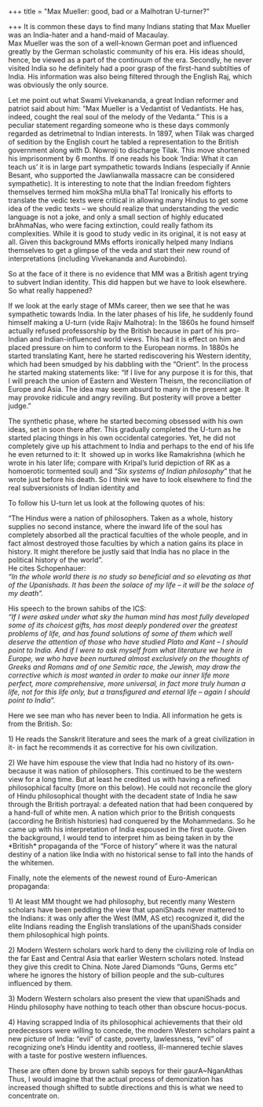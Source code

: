 +++
title = "Max Mueller: good, bad or a Malhotran U-turner?"

+++
It is common these days to find many Indians stating that Max Mueller
was an India-hater and a hand-maid of Macaulay.  
Max Mueller was the son of a well-known German poet and influenced
greatly by the German scholastic community of his era. His ideas should,
hence, be viewed as a part of the continuum of the era. Secondly, he
never visited India so he definitely had a poor grasp of the first-hand
subtilties of India. His information was also being filtered through the
English Raj, which was obviously the only source.

Let me point out what Swami Vivekananda, a great Indian reformer and
patriot said about him: “Max Mueller is a Vedantist of Vedantists. He
has, indeed, cought the real soul of the melody of the Vedanta.” This is
a peculiar statement regarding someone who is these days commonly
regarded as detrimetnal to Indian interests. In 1897, when Tilak was
charged of sedition by the English court he tabled a representation to
the British government along with D. Nowroji to discharge Tilak. This
move shortened his imprisonment by 6 months. If one reads his book
‘India: What it can teach us’ it is in large part sympathetic towards
Indians (especially if Annie Besant, who supported the Jawlianwalla
massacre can be considered sympathetic). It is interesting to note that
the Indian freedom fighters themselves termed him mokSha mUla bhaTTa\!
Ironically his efforts to translate the vedic texts were critical in
allowing many Hindus to get some idea of the vedic texts – we should
realize that understanding the vedic language is not a joke, and only a
small section of highly educated brAhmaNas, who were facing extinction,
could really fathom its complexities. While it is good to study vedic in
its original, it is not easy at all. Given this background MMs efforts
ironically helped many Indians themselves to get a glimpse of the veda
and start their new round of interpretations (including Vivekananda and
Aurobindo).

So at the face of it there is no evidence that MM was a British agent
trying to subvert Indian identity. This did happen but we have to look
elsewhere. So what really happened?

If we look at the early stage of MMs career, then we see that he was
sympathetic towards India. In the later phases of his life, he suddenly
found himself making a U-turn (vide Rajiv Malhotra): In the 1860s he
found himself actually refused professorship by the British because in
part of his pro-Indian and Indian-influenced world views. This had it is
effect on him and placed pressure on him to conform to the European
norms. In 1880s he started translating Kant, here he started
rediscovering his Western identity, which had been smudged by his
dabbling with the “Orient”. In the process he started making statements
like: “If I live for any purpose it is for this, that I will preach the
union of Eastern and Western Theism, the reconciliation of Europe and
Asia. The idea may seem absurd to many in the present age. It may
provoke ridicule and angry reviling. But posterity will prove a better
judge.”

The synthetic phase, where he started becoming obsessed with his own
ideas, set in soon there after. This gradually completed the U-turn as
he started placing things in his own occidental categories. Yet, he did
not completely give up his attachment to India and perhaps to the end of
his life he even returned to it: It  showed up in works like Ramakrishna
(which he wrote in his later life; compare with Kripal’s lurid depiction
of RK as a homoerotic tormented soul) and “*Six systems of Indian
philosophy*” that he wrote just before his death. So I think we have to
look elsewhere to find the real subversionists of Indian identity and

To follow his U-turn let us look at the following quotes of his:

“The Hindus were a nation of philosophers. Taken as a whole, history
supplies no second instance, where the inward life of the soul has
completely absorbed all the practical faculties of the whole people, and
in fact almost destroyed those faculties by which a nation gains its
place in history. It might therefore be justly said that India has no
place in the political history of the world”.  
He cites Schopenhauer:  
*“In the whole world there is no study so beneficial and so elevating as
that of the Upanishads. It has been the solace of my life – it will be
the solace of my death”.*

His speech to the brown sahibs of the ICS:  
*“If I were asked under what sky the human mind has most fully developed
some of its choicest gifts, has most deeply pondered over the greatest
problems of life, and has found solutions of some of them which well
deserve the attention of those who have studied Plato and Kant – I
should point to India. And if I were to ask myself from what literature
we here in Europe, we who have been nurtured almost exclusively on the
thoughts of Greeks and Romans and of one Semitic race, the Jewish, may
draw the corrective which is most wanted in order to make our inner life
more perfect, more comprehensive, more universal, in fact more truly
human a life, not for this life only, but a transfigured and eternal
life – again I should point to India”.*

Here we see man who has never been to India. All information he gets is
from the British. So:

1\) He reads the Sanskrit literature and sees the mark of a great
civilization in it- in fact he recommends it as corrective for his own
civilization.

2\) We have him espouse the view that India had no history of its own-
because it was nation of philosophers. This continued to be the western
view for a long time. But at least he credited us with having a refined
philosophical faculty (more on this below). He could not reconcile the
glory of Hindu philosophical thought with the decadent state of India he
saw through the British portrayal: a defeated nation that had been
conquered by a hand-full of white men. A nation which prior to the
British conquests (according he British histories) had conquered by the
Mohammedans. So he came up with his interpretation of India espoused in
the first quote. Given the background, I would tend to interpret him as
being taken in by the \*British\* propaganda of the “Force of history”
where it was the natural destiny of a nation like India with no
historical sense to fall into the hands of the whitemen.

Finally, note the elements of the newest round of Euro-American
propaganda:

1\) At least MM thought we had philosophy, but recently many Western
scholars have been peddling the view that upaniShads never mattered to
the Indians: it was only after the West (MM, AS etc) recognized it, did
the elite Indians reading the English translations of the upaniShads
consider them philosophical high points.

2\) Modern Western scholars work hard to deny the civilizing role of
India on the far East and Central Asia that earlier Western scholars
noted. Instead they give this credit to China. Note Jared Diamonds
“Guns, Germs etc” where he ignores the history of billion people and
the sub-cultures influenced by them.

3\) Modern Western scholars also present the view that upaniShads and
Hindu philosophy have nothing to teach other than obscure hocus-pocus.

4\) Having scrapped India of its philosophical achievements that their
old predecessors were willing to concede, the modern Western scholars
paint a new picture of India: “evil” of caste, poverty, lawlessness,
“evil” of recognizing one’s Hindu identity and rootless, ill-mannered
techie slaves with a taste for postive western influences.

These are often done by brown sahib sepoys for their gaurA\~NganAthas  
Thus, I would imagine that the actual process of demonization has
increased though shifted to subtle directions and this is what we need
to concentrate on.
